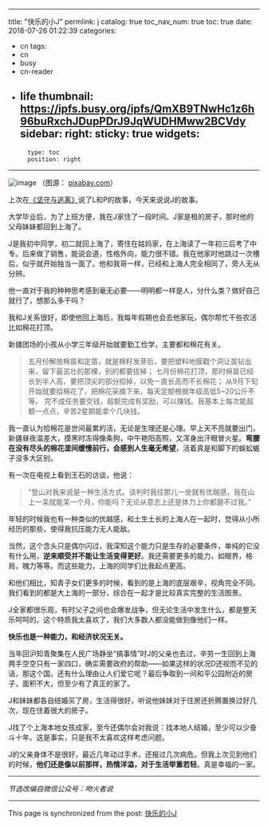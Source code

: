 
---
title: "快乐的小J"
permlink: j
catalog: true
toc_nav_num: true
toc: true
date: 2018-07-26 01:22:39
categories:
- cn
tags:
- cn
- busy
- cn-reader
- life
thumbnail: https://ipfs.busy.org/ipfs/QmXB9TNwHc1z6h96buRxchJDupPDrJ9JqWUDHMww2BCVdy
sidebar:
    right:
        sticky: true
widgets:
    -
        type: toc
        position: right
---


![image](https://ipfs.busy.org/ipfs/QmXB9TNwHc1z6h96buRxchJDupPDrJ9JqWUDHMww2BCVdy)
（图源： [pixabay.com](https://cdn.pixabay.com/photo/2017/11/26/15/16/smiley-2979107_960_720.jpg)）


上次在[《坚守与逃离》](https://steemit.com/cn/@julian2013/3kgebj-or)说了L和P的故事，今天来说说J的故事。

大学毕业后，为了上班方便，我在J家住了一段时间。J家是租的房子，那时他的父母妹妹都回到上海了。

J是我初中同学，初二就回上海了，寄住在姑妈家，在上海读了一年初三后考了中专。后来做了销售，能说会道，性格外向，能力很不错。我在他家时他跳过一次槽后，似乎就开始独当一面了。他和我哥一样，已经和上海人完全相同了，旁人无从分辨。

他一直对于我的种种思考感到毫无必要——明明都一样是人，分什么类？做好自己就行了，想那么多干吗？

我和J关系很好，即使他回上海后，我每年假期也会去他家玩，偶尔帮忙干些农活比如棉花打顶。

新疆团场的小孩从小学三年级开始就要勤工俭学，主要都和棉花有关。
> 五月份解放棉苗和定苗，就是棉籽发芽后，要把塑料地膜戳个洞让苗钻出来，留下最茁壮的那棵，别的都要拔掉；
七月份棉花打顶，那时棉苗已经长到半人高，要把顶尖的部分掐掉，以免一直长高而不长棉花；
从9月下旬开始就要拾棉花了，把棉花采摘下来，每天定额根据年级高低5~20公斤不等。
完不成任务要交钱，超额完成有奖励，可以赚钱。我基本上每次能超额一点点，辛苦2星期能拿个几块钱。

我一直认为拾棉花是世间最累的活，无论是生理还是心理。早上天不亮就要出门，新疆昼夜温差大，摸黑时冻得像条狗，中午艳阳高照，又浑身出汗眼冒火星。**弯腰在没有尽头的棉花垄间缓慢前行，会感到人生毫无希望**，活着真是和脚下的蜈蚣蝎子没多大区别。

有一次在电视上看到王石的访谈，他说：
> “登山对我来说是一种生活方式。谈判时我往那儿一坐就有优越感，我在山上一呆就能呆一个月，你能吗？无论从意志上还是体力上你都磨不过我。”

年轻的时候我也有一种类似的优越感，和土生土长的上海人在一起时，觉得从小所经历的那些，使得我抗压能力无人能敌。

当然，这个念头只是偶尔闪过，我深知这个能力只是生存的必要条件，单纯的它没有什么用，**逆来顺受并不能让生活变得更好**。我还需要更多的能力，如眼界，格局，魄力等等。而这些能力，上海的同学们比我起点更高。

和他们相比，知青子女们更多的时候，看到的是上海的底层艰辛，视角完全不同。我们看到的都是大上海的一部分，综合在一起才是比较真实完整的生活图景。

J全家都很乐观，有时父子之间也会爆发战争，但无论生活中发生什么，都是整天乐呵呵的。这个特质我太喜欢了，我们大多数人都没能做到像他们一样。

**快乐也是一种能力，和经济状况无关。**
 
当年回沪知青聚集在人民广场静坐“搞事情”时J的父亲也去过，辛劳一生回到上海两手空空只有一家四口，确实需要政府的帮助——如果这样的状况D还视而不见的话，那这个国，还有什么理由让人们爱它呢？最后争取到一间和平公园附近的房子，面积不大，但至少有了真正的家了。

J和妹妹都各自结婚买了房，生活得很好。听说他妹妹对于住房还折腾置换过好几次，现在住着很大的房子。

J找了个上海本地女孩成家，至今还偶尔会对我说：找本地人结婚，至少可以少奋斗十年。这是事实，只是我不太喜欢这样考虑问题。

J的父亲身体不是很好，最近几年动过手术，还报过几次病危。但我上次见到他们的时候，**他们还是像以前那样，热情洋溢，对于生活举重若轻**。真是幸福的一家。


***
*节选改编自微信公众号：吻火者说*

- - -

This page is synchronized from the post: [快乐的小J](https://steemit.com/@julian2013/j)
